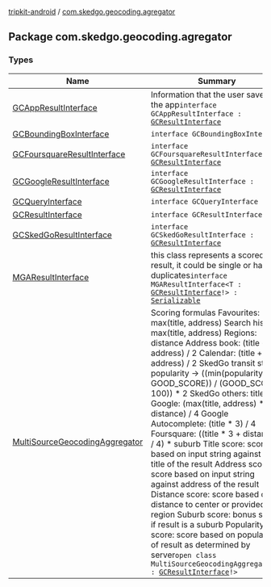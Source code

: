 [tripkit-android](../index.md) / [com.skedgo.geocoding.agregator](./index.md)

## Package com.skedgo.geocoding.agregator

### Types

| Name | Summary |
|---|---|
| [GCAppResultInterface](-g-c-app-result-interface/index.md) | Information that the user saves in the app`interface GCAppResultInterface : `[`GCResultInterface`](-g-c-result-interface/index.md) |
| [GCBoundingBoxInterface](-g-c-bounding-box-interface/index.md) | `interface GCBoundingBoxInterface` |
| [GCFoursquareResultInterface](-g-c-foursquare-result-interface/index.md) | `interface GCFoursquareResultInterface : `[`GCResultInterface`](-g-c-result-interface/index.md) |
| [GCGoogleResultInterface](-g-c-google-result-interface/index.md) | `interface GCGoogleResultInterface : `[`GCResultInterface`](-g-c-result-interface/index.md) |
| [GCQueryInterface](-g-c-query-interface/index.md) | `interface GCQueryInterface` |
| [GCResultInterface](-g-c-result-interface/index.md) | `interface GCResultInterface` |
| [GCSkedGoResultInterface](-g-c-sked-go-result-interface/index.md) | `interface GCSkedGoResultInterface : `[`GCResultInterface`](-g-c-result-interface/index.md) |
| [MGAResultInterface](-m-g-a-result-interface/index.md) | this class represents a scored result, it could be single or have duplicates`interface MGAResultInterface<T : `[`GCResultInterface`](-g-c-result-interface/index.md)`!> : `[`Serializable`](https://docs.oracle.com/javase/7/docs/api/java/io/Serializable.html) |
| [MultiSourceGeocodingAggregator](-multi-source-geocoding-aggregator/index.md) | Scoring formulas Favourites: max(title, address) Search history: max(title, address) Regions: distance Address book: (title + address) / 2 Calendar: (title + address) / 2 SkedGo transit stops: popularity -&gt; ((min(popularity, GOOD_SCORE)) / (GOOD_SCORE / 100)) * 2 SkedGo others: title Google: (max(title, address) * 3 + distance) / 4 Google Autocomplete: (title * 3) / 4 Foursquare: ((title * 3 + distance) / 4) * suburb Title score: score based on input string against the title of the result Address score: score based on input string against address of the result Distance score: score based on distance to center or provided region Suburb score: bonus score if result is a suburb Popularity score: score based on popularity of result as determined by server`open class MultiSourceGeocodingAggregator<T : `[`GCResultInterface`](-g-c-result-interface/index.md)`!>` |

